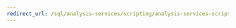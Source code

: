 ```yaml
---
redirect_url: /sql/analysis-services/scripting/analysis-services-scripting-language-assl-for-xmla?toc=%2fsql%2fanalysis-services%2fscripting%2ftoc.json
---
```

